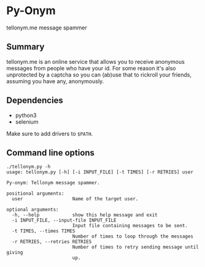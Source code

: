 # Py-Onym
tellonym.me message spammer

## Summary ##
tellonym.me is an online service that allows you to receive anonymous messages from people who have your id. For some reason it's also unprotected by a captcha so you can (ab)use that to rickroll your friends, assuming you have any, anonymously.

## Dependencies ##
* python3
* selenium

Make sure to add drivers to ```$PATH```.

## Command line options ##
```
./tellonym.py -h
usage: tellonym.py [-h] [-i INPUT_FILE] [-t TIMES] [-r RETRIES] user

Py-onym: Tellonym message spammer.

positional arguments:
  user                  Name of the target user.

optional arguments:
  -h, --help            show this help message and exit
  -i INPUT_FILE, --input-file INPUT_FILE
                        Input file containing messages to be sent.
  -t TIMES, --times TIMES
                        Number of times to loop through the messages
  -r RETRIES, --retries RETRIES
                        Number of times to retry sending message until giving
                        up.
```

